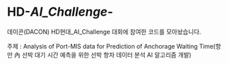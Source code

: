 # HD-_AI_Challenge_-
데이콘(DACON) HD현대_AI_Challenge 대회에 참여한 코드를 모아놨습니다.

주제 : Analysis of Port-MIS data for Prediction of Anchorage Waiting Time(항만 內 선박 대기 시간 예측을 위한 선박 항차 데이터 분석 AI 알고리즘 개발)
